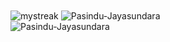 
<img align="center" src="https://github-readme-streak-stats.herokuapp.com/?user=Pasindu-Jayasundara&layout=compact" alt="mystreak"/>
<img align="center" src="https://github-readme-stats.vercel.app/api/top-langs?username=Pasindu-Jayasundara&show_icons=true&locale=en&layout=compact" alt="Pasindu-Jayasundara" />
<br/>
<img align="center" src="https://github-readme-stats.vercel.app/api?username=Pasindu-Jayasundara&show_icons=true&locale=en" alt="Pasindu-Jayasundara" />

